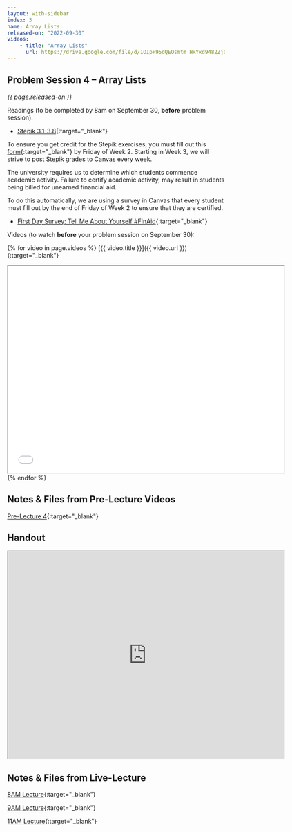 ```yaml
---
layout: with-sidebar
index: 3
name: Array Lists
released-on: "2022-09-30"
videos:
    - title: "Array Lists"
      url: https://drive.google.com/file/d/1OIpP95dQEOsmtm_HRYxd9482Zj0dR54m
---
```


## Problem Session 4 – Array Lists

_{{ page.released-on }}_

Readings (to be completed by 8am on September 30, **before** problem session). 
- [Stepik 3.1-3.8](https://stepik.org/lesson/687833/step/1?unit=687068){:target="_blank"}

To ensure you get credit for the Stepik exercises, you must fill out this [form](https://forms.gle/rrhGj9YtaCG9tket9){:target="_blank"} by Friday of Week 2. Starting in Week 3, we will strive to post Stepik grades to Canvas every week.

The university requires us to determine which students commence academic activity. Failure to certify academic activity, may result in students being billed for unearned financial aid.

To do this automatically, we are using a survey in Canvas that every student must fill out by the end of Friday of Week 2 to ensure that they are certified.
- [First Day Survey: Tell Me About Yourself #FinAid](https://canvas.ucsd.edu/courses/39524/quizzes/117363){:target="_blank"}

Videos (to watch **before** your problem session on September 30):

{% for video in page.videos %}
[{{ video.title }}]({{ video.url }}){:target="_blank"}

<iframe src="{{ video.url }}/preview" width="640" height="480" allow="autoplay"></iframe>
{% endfor %}

## Notes & Files from Pre-Lecture Videos

[Pre-Lecture 4](https://github.com/ucsd-cse12-f22/ucsd-cse12-f22.github.io/tree/main/_pre-lectures/lecture-04){:target="_blank"}

## Handout

<iframe src="https://drive.google.com/file/d/11csABUn2-XZ-Ny1fb8YInj8LxENZf2Ao/preview" width="640" height="480" allow="autoplay"></iframe>

## Notes & Files from Live-Lecture

[8AM Lecture](https://github.com/ucsd-cse12-f22/ucsd-cse12-f22.github.io/tree/main/_lectures/lecture-04/A00){:target="_blank"}

[9AM Lecture](https://github.com/ucsd-cse12-f22/ucsd-cse12-f22.github.io/tree/main/_lectures/lecture-04/B00){:target="_blank"}

[11AM Lecture](https://github.com/ucsd-cse12-f22/ucsd-cse12-f22.github.io/tree/main/_lectures/lecture-04/C00){:target="_blank"}


